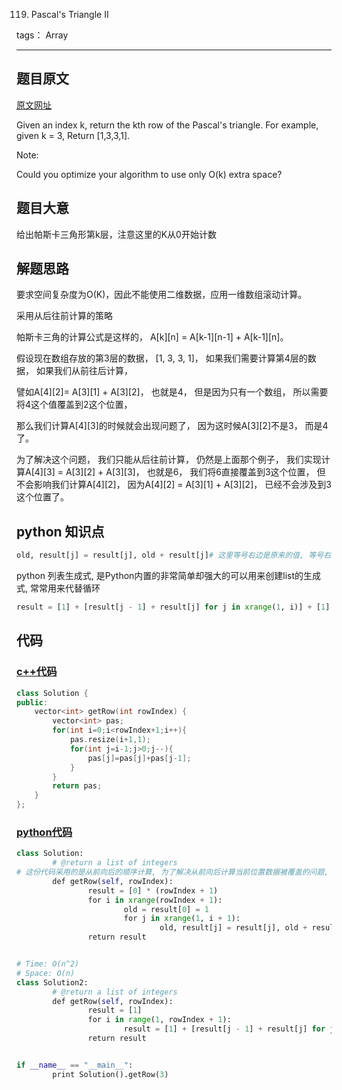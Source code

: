 119. Pascal's Triangle II

tags： Array

---

## 题目原文
[原文网址](https://leetcode.com/problems/pascals-triangle-ii/description/)

Given an index k, return the kth row of the Pascal's triangle.
For example, given k = 3,
Return [1,3,3,1].

Note:

Could you optimize your algorithm to use only O(k) extra space?
## 题目大意

给出帕斯卡三角形第k层，注意这里的K从0开始计数

## 解题思路

要求空间复杂度为O(K)，因此不能使用二维数据，应用一维数组滚动计算。

采用从后往前计算的策略

帕斯卡三角的计算公式是这样的， A[k][n] = A[k-1][n-1] + A[k-1][n]。

假设现在数组存放的第3层的数据， [1, 3, 3, 1]， 如果我们需要计算第4层的数据， 如果我们从前往后计算，

譬如A[4][2]= A[3][1] + A[3][2]， 也就是4， 但是因为只有一个数组， 所以需要将4这个值覆盖到2这个位置，

那么我们计算A[4][3]的时候就会出现问题了， 因为这时候A[3][2]不是3， 而是4了。

为了解决这个问题， 我们只能从后往前计算， 仍然是上面那个例子， 我们实现计算A[4][3] = A[3][2] + A[3][3]， 也就是6， 我们将6直接覆盖到3这个位置， 但不会影响我们计算A[4][2]， 因为A[4][2] = A[3][1] + A[3][2]， 已经不会涉及到3这个位置了。 

## python 知识点

```python
old, result[j] = result[j], old + result[j]# 这里等号右边是原来的值, 等号右边是计算后的值
```

python  列表生成式, 是Python内置的非常简单却强大的可以用来创建list的生成式, 常常用来代替循环

```python
result = [1] + [result[j - 1] + result[j] for j in xrange(1, i)] + [1]
```



## 代码
### [c++代码](./src/cpp/Pascal'sTriangleII.cpp)
```c++
class Solution {
public:
    vector<int> getRow(int rowIndex) {
        vector<int> pas;
        for(int i=0;i<rowIndex+1;i++){
            pas.resize(i+1,1);
            for(int j=i-1;j>0;j--){
                pas[j]=pas[j]+pas[j-1];
            }
        }
        return pas;
    }
};
```

### [python代码](./src/python/Pascal'sTriangleII.py)
```python
class Solution:
        # @return a list of integers
# 这份代码采用的是从前向后的顺序计算, 为了解决从前向后计算当前位置数据被覆盖的问题, 使用old变量保存更新前的当前位置的值, 用于下次计算.
        def getRow(self, rowIndex):
                result = [0] * (rowIndex + 1)
                for i in xrange(rowIndex + 1):
                        old = result[0] = 1
                        for j in xrange(1, i + 1):
                                old, result[j] = result[j], old + result[j]# 这里等号右边是原来的值, 等号右边是计算后的值
                return result


# Time: O(n^2)
# Space: O(n)
class Solution2:
        # @return a list of integers
        def getRow(self, rowIndex):
                result = [1]
                for i in range(1, rowIndex + 1):
                        result = [1] + [result[j - 1] + result[j] for j in xrange(1, i)] + [1]# 这里等式右边依旧是原始的值, 右面是计算后的值, 计算过程中,result改变的值不会在等号左面产生影响
                return result


if __name__ == "__main__":
        print Solution().getRow(3)

```
